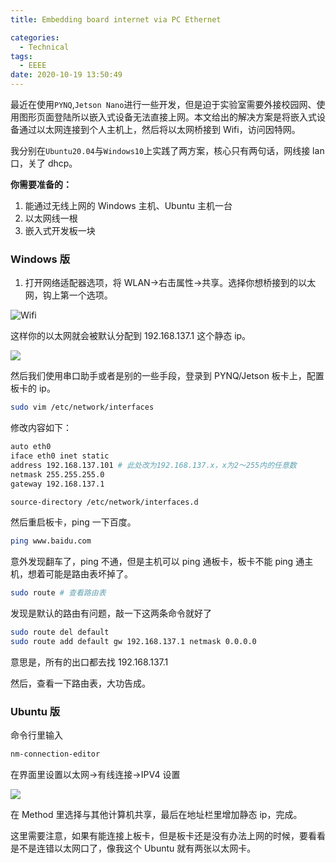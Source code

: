 ```yaml
---
title: Embedding board internet via PC Ethernet

categories:
  - Technical
tags:
  - EEEE
date: 2020-10-19 13:50:49
---
```


最近在使用`PYNQ`,`Jetson Nano`进行一些开发，但是迫于实验室需要外接校园网、使用图形页面登陆所以嵌入式设备无法直接上网。本文给出的解决方案是将嵌入式设备通过以太网连接到个人主机上，然后将以太网桥接到 Wifi，访问因特网。

我分别在`Ubuntu20.04`与`Windows10`上实践了两方案，核心只有两句话，网线接 lan 口，关了 dhcp。

**你需要准备的：**

1. 能通过无线上网的 Windows 主机、Ubuntu 主机一台
2. 以太网线一根
3. 嵌入式开发板一块

<!-- more -->

### Windows 版

1. 打开网络适配器选项，将 WLAN->右击属性->共享。选择你想桥接到的以太网，钩上第一个选项。

![Wifi](http://leiblog.wang/static/image/2020/10/7CCD085B06EDAFD4651B0782D2BA77D5.png)

这样你的以太网就会被默认分配到 192.168.137.1 这个静态 ip。

![](http://leiblog.wang/static/image/2020/10/90BF353847EB0B66EF8F227E9A1BB828.png)

然后我们使用串口助手或者是别的一些手段，登录到 PYNQ/Jetson 板卡上，配置板卡的 ip。

```zsh
sudo vim /etc/network/interfaces
```

修改内容如下：

```zsh
auto eth0
iface eth0 inet static
address 192.168.137.101 # 此处改为192.168.137.x，x为2～255内的任意数
netmask 255.255.255.0
gateway 192.168.137.1

source-directory /etc/network/interfaces.d
```

然后重启板卡，ping 一下百度。

```zsh
ping www.baidu.com
```

意外发现翻车了，ping 不通，但是主机可以 ping 通板卡，板卡不能 ping 通主机，想着可能是路由表坏掉了。

```zsh
sudo route # 查看路由表
```

发现是默认的路由有问题，敲一下这两条命令就好了

```zsh
sudo route del default
sudo route add default gw 192.168.137.1 netmask 0.0.0.0
```

意思是，所有的出口都去找 192.168.137.1

然后，查看一下路由表，大功告成。

### Ubuntu 版

命令行里输入

```zsh
nm-connection-editor
```

在界面里设置以太网->有线连接->IPV4 设置

![](http://leiblog.wang/static/image/2021/1/bCUr9q.jpg)

在 Method 里选择与其他计算机共享，最后在地址栏里增加静态 ip，完成。

这里需要注意，如果有能连接上板卡，但是板卡还是没有办法上网的时候，要看看是不是连错以太网口了，像我这个 Ubuntu 就有两张以太网卡。

